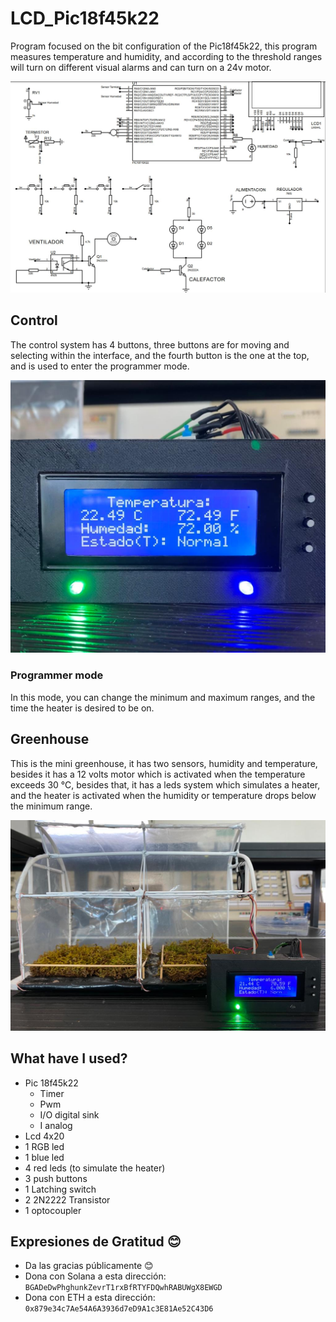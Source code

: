 # LCD_Pic18f45k22
Program focused on the bit configuration of the Pic18f45k22, this program measures temperature and humidity, and according to the threshold ranges will turn on different visual alarms and can turn on a 24v motor.


![circuit diagram](https://raw.githubusercontent.com/edson98lg/LCD_Pic18f45k22/master/assets/Schematic.JPG)

## Control
The control system has 4 buttons, three buttons are for moving and selecting within the interface, and the fourth button is the one at the top, and is used to enter the programmer mode.

![Front view](https://raw.githubusercontent.com/edson98lg/LCD_Pic18f45k22/master/assets/front%20view.jpeg)

### Programmer mode
In this mode, you can change the minimum and maximum ranges, and the time the heater is desired to be on.

## Greenhouse
This is the mini greenhouse, it has two sensors, humidity and temperature, besides it has a 12 volts motor which is activated when the temperature exceeds 30 °C, besides that, it has a leds system which simulates a heater, and the heater is activated when the humidity or temperature drops below the minimum range.

![mini greenhouse view](https://raw.githubusercontent.com/edson98lg/LCD_Pic18f45k22/master/assets/Mini%20greenhouse%20view.jpeg)


## What have I used?
* Pic 18f45k22
   * Timer
   * Pwm
   * I/O digital sink
   * I analog
* Lcd 4x20
* 1 RGB led
* 1 blue led
* 4 red leds (to simulate the heater)
* 3 push buttons
* 1 Latching switch
* 2 2N2222 Transistor
* 1 optocoupler
  
  
## Expresiones de Gratitud 😊
* Da las gracias públicamente 😊
* Dona con Solana a esta dirección: `BGADeDwPhghunkZevrT1rxBfRTYFDQwhRABUWgX8EWGD`
* Dona con ETH a esta dirección: `0x879e34c7Ae54A6A3936d7eD9A1c3E81Ae52C43D6`
